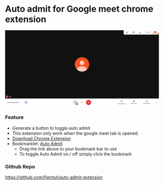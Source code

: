 # Auto admit for Google meet chrome extension
![](screenshot.png)
### Feature
- Generate a button to toggle auto admit
- This extension only work when the google meet tab is opened.
- <a href="https://github.com/fjwntut/auto-admit-extension/raw/3de76482ef4f40ac7c8c38c10f2995debafb374a/AutoAdmit.crx" Download>Download Chrome Extension</a>
- Bookmarklet: <a href="javascript:button_added = document.getElementById('auto-admit-div');var toggle;if(button_added == null){    Initialize();}else{    Toggle();}function Initialize(){    var newdiv = document.createElement('div');    newdiv.id = 'auto-admit-div';    newdiv.style.display = 'none';    button_added = document.body.appendChild(newdiv);    Toggle();    setInterval(Update, 500);}function Update() {    if(toggle){        for (let element of document.getElementsByTagName('span')) {            if (element.innerHTML === 'Admit') {                console.log('There is someone waiting to join this meeting, automatically admitting them...');                element.click();            }        }    }}function Toggle(){    button_added.classList.toggle('on');    toggle = button_added.classList.contains('on');    alert('Auto admit turned '+(toggle?'on':'off'))}">Auto Admit</a> 
  - Drag the link above to your bookmark bar to use
  - To toggle Auto Admit on / off simply click the bookmark 
### Github Repo
https://github.com/fjwntut/auto-admit-extension
